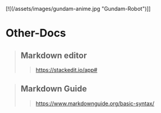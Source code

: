 [![(/assets/images/gundam-anime.jpg "Gundam-Robot")]]
# Other-Docs
>## Markdown editor
>> https://stackedit.io/app#

>## Markdown Guide
>> https://www.markdownguide.org/basic-syntax/
